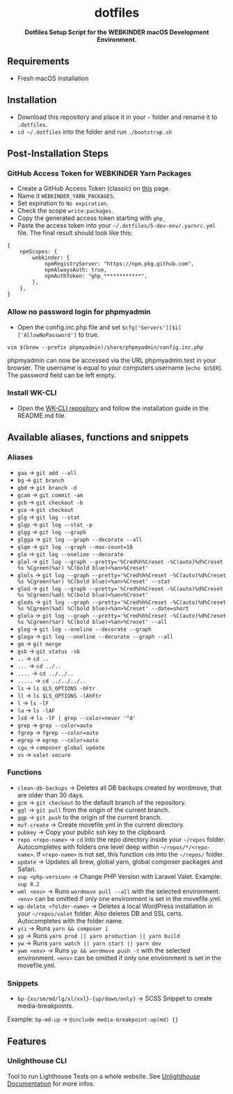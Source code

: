 <div align="center">
<h1>dotfiles</h1>
<p><b>Dotfiles Setup Script for the WEBKINDER macOS Development Environment.</b></p>
</div>

## Requirements
- Fresh macOS installation

## Installation
- Download this repository and place it in your `~` folder and rename it to `.dotfiles`.
- `cd ~/.dotfiles` into the folder and run `./bootstrap.sh`

## Post-Installation Steps
### GitHub Access Token for WEBKINDER Yarn Packages
- Create a GitHub Access Token (classic) on [this](https://github.com/settings/tokens) page.
- Name it `WEBKINDER_YARN_PACKAGES`.
- Set expiration to `No expiration`.
- Check the scope `write:packages`.
- Copy the generated access token starting with `ghp_`
- Paste the access token into your `~/.dotfiles/5-dev-env/.yarnrc.yml` file. The final result should look like this:
```
{
    npmScopes: {
        webkinder: {
            npmRegistryServer: "https://npm.pkg.github.com",
            npmAlwaysAuth: true,
            npmAuthToken: "ghp_************",
        },
    },
}

```

### Allow no password login for phpmyadmin
- Open the config.inc.php file and set `$cfg['Servers'][$i]['AllowNoPassword']` to true.
```
vim $(brew --prefix phpmyadmin)/share/phpmyadmin/config.inc.php
```

phpmyadmin can now be accessed via the URL phpmyadmin.test in your browser. The username is equal to your computers username (`echo $USER`). The password field can be left empty.

### Install WK-CLI
- Open the [WK-CLI repository](https://github.com/webkinder/wk-cli) and follow the installation guide in the README.md file.

## Available aliases, functions and snippets
### Aliases
- `gaa` -> `git add --all`
- `bg` -> `git branch`
- `gbd` -> `git branch -d`
- `gcam` -> `git commit -am`
- `gcb` -> `git checkout -b`
- `gco` -> `git checkout`
- `glg` -> `git log --stat`
- `glgp` -> `git log --stat -p`
- `glgg` -> `git log --graph`
- `glgga` -> `git log --graph --decorate --all`
- `glgm` -> `git log --graph --max-count=10`
- `glo` -> `git log --oneline --decorate`
- `glol` -> `git log --graph --pretty='%Cred%h%Creset -%C(auto)%d%Creset %s %Cgreen(%ar) %C(bold blue)<%an>%Creset'`
- `glols` -> `git log --graph --pretty='%Cred%h%Creset -%C(auto)%d%Creset %s %Cgreen(%ar) %C(bold blue)<%an>%Creset' --stat`
- `glod` -> `git log --graph --pretty='%Cred%h%Creset -%C(auto)%d%Creset %s %Cgreen(%ad) %C(bold blue)<%an>%Creset'`
- `glods` -> `git log --graph --pretty='%Cred%h%Creset -%C(auto)%d%Creset %s %Cgreen(%ad) %C(bold blue)<%an>%Creset' --date=short`
- `glola` -> `git log --graph --pretty='%Cred%h%Creset -%C(auto)%d%Creset %s %Cgreen(%ar) %C(bold blue)<%an>%Creset' --all`
- `glog` -> `git log --oneline --decorate --graph`
- `gloga` -> `git log --oneline --decorate --graph --all`
- `gm` -> `git merge`
- `gsb` -> `git status -sb`
- `..` -> `cd ..`
- `...` -> `cd ../..`
- `....` -> `cd ../../..`
- `.....` -> `cd ../../../..`
- `ls` -> `ls $LS_OPTIONS -hFtr`
- `ll` -> `ls $LS_OPTIONS -lAhFtr`
- `l` -> `ls -lF`
- `la` -> `ls -lAF`
- `lsd` -> `ls -lF | grep --color=never '^d'`
- `grep` -> `grep --color=auto`
- `fgrep` -> `fgrep --color=auto`
- `egrep` -> `egrep --color=auto`
- `cgu` -> `composer global update`
- `vs` -> `valet secure`

### Functions
- `clean-db-backups` -> Deletes all DB backups created by wordmove, that are older than 30 days.
- `gcm` -> `git checkout` to the default branch of the repository.
- `ggl` -> `git pull` from the origin of the current branch.
- `ggp` -> `git push` to the origin of the current branch.
- `mvf-create` -> Create movefile.yml in the current directory.
- `pubkey` -> Copy your public ssh key to the clipboard.
- `repo <repo-name>` -> `cd` into the repo directory inside your `~/repos` folder. Autocompletes with folders one level deep within `~/repos/*/<repo-name>`. If `<repo-name>` is not set, this function `cd`s into the `~/repos/` folder.
- `update` -> Updates all brew, global yarn, global composer packages and Safari.
- `vup <php-version>` -> Change PHP Version with Laravel Valet. Example: `vup 8.2`
- `wml <env>` -> Runs `wordmove pull --all` with the selected environment. `<env>` can be omitted if only one environment is set in the movefile.yml.
- `wp-delete <folder-name>` -> Deletes a local WordPress installation in your `~/repos/valet` folder. Also deletes DB and SSL certs. Autocompletes with the folder name.
- `yci` -> Runs `yarn && composer i`
- `yp` -> Runs `yarn prod || yarn production || yarn build`
- `yw` -> Runs `yarn watch || yarn start || yarn dev`
- `ywm <env>` -> Runs `yp && wordmove push -t` with the selected environment. `<env>` can be omitted if only one environment is set in the movefile.yml.

### Snippets
- `bp-{xs/sm/md/lg/xl/xxl}-{up/down/only}` -> SCSS Snippet to create media-breakpoints.

Example:
`bp-md-up` -> `@include media-breakpoint-up(md) {}`

## Features
### Unlighthouse CLI
Tool to run Lighthouse Tests on a whole website. See [Unlighthouse Documentation](https://unlighthouse.dev/integrations/ci) for more infos.
